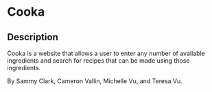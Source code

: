 # Cooka
## Description
Cooka is a website that allows a user to enter any number of available ingredients and search for recipes that can be made using those ingredients.

By Sammy Clark, Cameron Vallin, Michelle Vu, and Teresa Vu.
